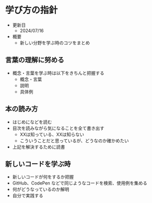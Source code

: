 # 学び方の指針

- 更新日
  - 2024/07/16
- 概要
  - 新しい分野を学ぶ時のコツをまとめ

## 言葉の理解に努める

- 概念・言葉を学ぶ時は以下をきちんと把握する
  - 概念・言葉
  - 説明
  - 具体例

## 本の読み方

- はじめになどを読む
- 目次を読みながら気になることを全て書き出す
  - XXは知っている、XXは知らない
  - こういうことだと思っているが、どうなのか確かめたい
- 上記を解決するために読書

## 新しいコードを学ぶ時

- 新しいコードが何をするか把握
- GitHub、CodePen などで同じようなコードを検索、使用例を集める
- 何がどうなっているのか解明
- 自分で実践する